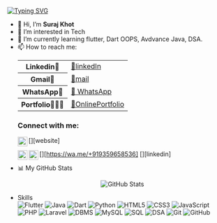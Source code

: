 [![Typing SVG](https://readme-typing-svg.herokuapp.com?font=Consolas&pause=1000&color=0100F7&center=false&width=435&lines=Student+%7C+Learning+Flutter;Expertise+in+Mobile+Development+%F0%9F%91%A8%F0%9F%8F%BB%E2%80%8D%F0%9F%92%BB;Flutter+%7C+Android+%7C+Java)](https://git.io/typing-svg)
<ul>
<li>🤗 Hi, I’m <b>Suraj Khot</b></li>
<li>👀 I’m interested in Tech</li>
<li> 🌱 I’m currently learning flutter, Dart OOPS, Avdvance Java, DSA.</li>
<li>📫 How to reach me:</li>

 <table align="center">
    <tr>
        <th>Linkedin🔗</th>
        <td><a href="https://www.linkedin.com/in/khot-suraj">🔗linkedIn</a></td>
    </tr>
    <tr>
        <th>Gmail💌</th>
        <td><a href="mailto:khotsuraj019@gmail.com">🔗mail</a>
        </td>
    </tr>
    <tr>
      <th>WhatsApp📝</th>
        <td><a href="https://wa.me/+919359658536">🔗 WhatsApp</a></td>
    </tr>
    <tr>
        <th>Portfolio🧑🏻‍💻</th>
        <td><a href="https://suraj-khot-19.github.io/suraj/">🔗OnlinePortfolio</a></td>
    </tr>
</table>

### Connect with me:
[<img align="left" alt="Suraj | Wbsite" width="22px" src="https://cdn.jsdelivr.net/npm/simple-icons@v3/icons/googlechrome.svg" />][website]

[<img align="left" alt="Suraj | Whatsapp" width="22px" src="https://cdn.jsdelivr.net/npm/simple-icons@v3/icons/whatsapp.svg" />][https://wa.me/+919359658536]
[<img align="left" alt="suraj | LinkedIn" width="22px" src="https://cdn.jsdelivr.net/npm/simple-icons@v3/icons/linkedin.svg" />][linkedin]

<li>📊 My GitHub Stats <p align="center">
  <img src="https://github-readme-stats.vercel.app/api?username=suraj-khot-19&show_icons=true&theme=merko" alt="GitHub Stats" />
    </p>
</li>
<li>Skills</li>
<img src="https://img.shields.io/badge/Flutter-blueviolet" alt="Flutter" />
 <img src="https://img.shields.io/badge/Java-orange" alt="Java" />
<img src="https://img.shields.io/badge/Dart-blue" alt="Dart" />
<img src="https://img.shields.io/badge/Python-yellow" alt="Python" />
<img src="https://img.shields.io/badge/HTML5-green" alt="HTML5" />
<img src="https://img.shields.io/badge/CSS3-purple" alt="CSS3" />
<img src="https://img.shields.io/badge/JavaScript-red" alt="JavaScript" />
<img src="https://img.shields.io/badge/PHP-pink" alt="PHP" /> 
<img src="https://img.shields.io/badge/Laravel-cyan" alt="Laravel" />
<img src="https://img.shields.io/badge/DBMS-indigo" alt="DBMS" />
<img src="https://img.shields.io/badge/MySQL-yellowgreen" alt="MySQL" />
<img src="https://img.shields.io/badge/SQL-lime" alt="SQL" />
<img src="https://img.shields.io/badge/DSA-grey" alt="DSA" />
<img src="https://img.shields.io/badge/Git-tomato" alt="Git" />
<img src="https://img.shields.io/badge/GitHub-black" alt="GitHub" />
</ul>

